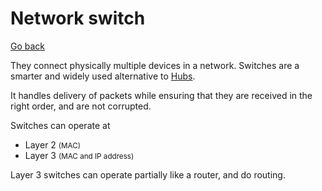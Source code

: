 # Network switch

[Go back](../index.md#networking-devices)

<div class="row row-cols-md-2"><div>

They connect physically multiple devices in a network. Switches are a smarter and widely used alternative to [Hubs](hubs.md).

It handles delivery of packets while ensuring that they are received in the right order, and are not corrupted.
</div><div>

Switches can operate at

* Layer 2 <small>(MAC)</small>
* Layer 3 <small>(MAC and IP address)</small>

Layer 3 switches can operate partially like a router, and do routing.
</div></div>
